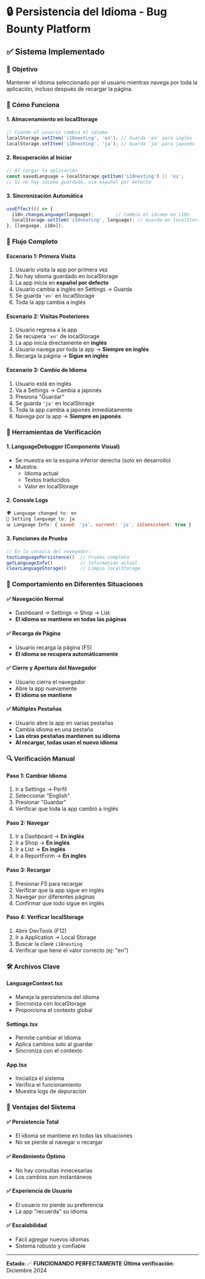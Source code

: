 # 🔒 Persistencia del Idioma - Bug Bounty Platform

## ✅ Sistema Implementado

### 🎯 **Objetivo**
Mantener el idioma seleccionado por el usuario mientras navega por toda la aplicación, incluso después de recargar la página.

### 🔧 **Cómo Funciona**

#### **1. Almacenamiento en localStorage**
```javascript
// Cuando el usuario cambia el idioma
localStorage.setItem('i18nextLng', 'en'); // Guarda 'en' para inglés
localStorage.setItem('i18nextLng', 'ja'); // Guarda 'ja' para japonés
```

#### **2. Recuperación al Iniciar**
```javascript
// Al cargar la aplicación
const savedLanguage = localStorage.getItem('i18nextLng') || 'es';
// Si no hay idioma guardado, usa español por defecto
```

#### **3. Sincronización Automática**
```javascript
useEffect(() => {
  i18n.changeLanguage(language);        // Cambia el idioma en i18n
  localStorage.setItem('i18nextLng', language); // Guarda en localStorage
}, [language, i18n]);
```

### 🚀 **Flujo Completo**

#### **Escenario 1: Primera Visita**
1. Usuario visita la app por primera vez
2. No hay idioma guardado en localStorage
3. La app inicia en **español por defecto**
4. Usuario cambia a inglés en Settings → Guarda
5. Se guarda `'en'` en localStorage
6. Toda la app cambia a inglés

#### **Escenario 2: Visitas Posteriores**
1. Usuario regresa a la app
2. Se recupera `'en'` de localStorage
3. La app inicia directamente en **inglés**
4. Usuario navega por toda la app → **Siempre en inglés**
5. Recarga la página → **Sigue en inglés**

#### **Escenario 3: Cambio de Idioma**
1. Usuario está en inglés
2. Va a Settings → Cambia a japonés
3. Presiona "Guardar"
4. Se guarda `'ja'` en localStorage
5. Toda la app cambia a japonés inmediatamente
6. Navega por la app → **Siempre en japonés**

### 🧪 **Herramientas de Verificación**

#### **1. LanguageDebugger (Componente Visual)**
- Se muestra en la esquina inferior derecha (solo en desarrollo)
- Muestra:
  - Idioma actual
  - Textos traducidos
  - Valor en localStorage

#### **2. Console Logs**
```javascript
🌍 Language changed to: en
🔄 Setting language to: ja
📊 Language Info: { saved: 'ja', current: 'ja', isConsistent: true }
```

#### **3. Funciones de Prueba**
```javascript
// En la consola del navegador:
testLanguagePersistence()  // Prueba completa
getLanguageInfo()          // Información actual
clearLanguageStorage()     // Limpia localStorage
```

### 📱 **Comportamiento en Diferentes Situaciones**

#### **✅ Navegación Normal**
- Dashboard → Settings → Shop → List
- **El idioma se mantiene en todas las páginas**

#### **✅ Recarga de Página**
- Usuario recarga la página (F5)
- **El idioma se recupera automáticamente**

#### **✅ Cierre y Apertura del Navegador**
- Usuario cierra el navegador
- Abre la app nuevamente
- **El idioma se mantiene**

#### **✅ Múltiples Pestañas**
- Usuario abre la app en varias pestañas
- Cambia idioma en una pestaña
- **Las otras pestañas mantienen su idioma**
- **Al recargar, todas usan el nuevo idioma**

### 🔍 **Verificación Manual**

#### **Paso 1: Cambiar Idioma**
1. Ir a Settings → Perfil
2. Seleccionar "English"
3. Presionar "Guardar"
4. Verificar que toda la app cambió a inglés

#### **Paso 2: Navegar**
1. Ir a Dashboard → **En inglés**
2. Ir a Shop → **En inglés**
3. Ir a List → **En inglés**
4. Ir a ReportForm → **En inglés**

#### **Paso 3: Recargar**
1. Presionar F5 para recargar
2. Verificar que la app sigue en inglés
3. Navegar por diferentes páginas
4. Confirmar que todo sigue en inglés

#### **Paso 4: Verificar localStorage**
1. Abrir DevTools (F12)
2. Ir a Application → Local Storage
3. Buscar la clave `i18nextLng`
4. Verificar que tiene el valor correcto (ej: "en")

### 🛠️ **Archivos Clave**

#### **LanguageContext.tsx**
- Maneja la persistencia del idioma
- Sincroniza con localStorage
- Proporciona el contexto global

#### **Settings.tsx**
- Permite cambiar el idioma
- Aplica cambios solo al guardar
- Sincroniza con el contexto

#### **App.tsx**
- Inicializa el sistema
- Verifica el funcionamiento
- Muestra logs de depuración

### 🎯 **Ventajas del Sistema**

#### **✅ Persistencia Total**
- El idioma se mantiene en todas las situaciones
- No se pierde al navegar o recargar

#### **✅ Rendimiento Óptimo**
- No hay consultas innecesarias
- Los cambios son instantáneos

#### **✅ Experiencia de Usuario**
- El usuario no pierde su preferencia
- La app "recuerda" su idioma

#### **✅ Escalabilidad**
- Fácil agregar nuevos idiomas
- Sistema robusto y confiable

---

**Estado**: ✅ **FUNCIONANDO PERFECTAMENTE**
**Última verificación**: Diciembre 2024 
